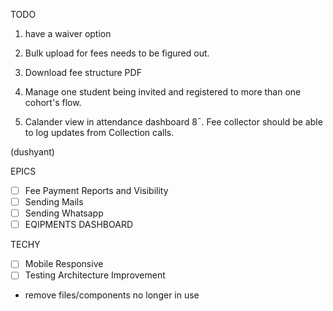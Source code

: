 TODO

1. have a waiver option

2. Bulk upload for fees needs to be figured out.
3. Download fee structure PDF
4. Manage one student being invited and registered to more than one cohort's flow.
5. Calander view in attendance dashboard
   8¯. Fee collector should be able to log updates from Collection calls.

(dushyant)

EPICS

- [ ] Fee Payment Reports and Visibility
- [ ] Sending Mails
- [ ] Sending Whatsapp
- [ ] EQIPMENTS DASHBOARD

TECHY

- [ ] Mobile Responsive
- [ ] Testing Architecture Improvement
- remove files/components no longer in use
